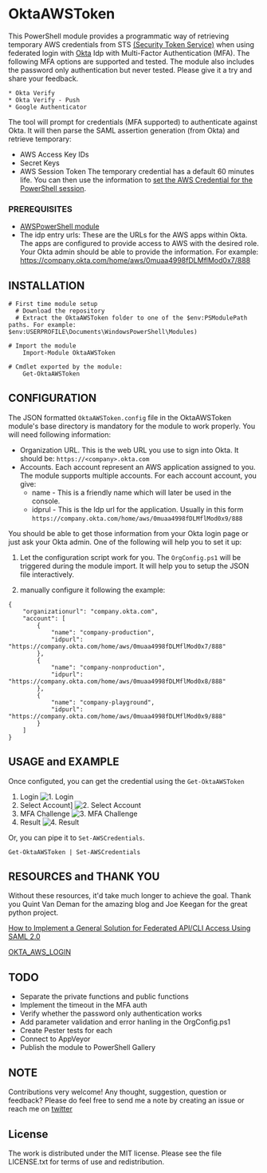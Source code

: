 # OktaAWSToken
This PowerShell module provides a programmatic way of retrieving temporary AWS credentials from STS [(Security Token Service)](http://docs.aws.amazon.com/STS/latest/APIReference/Welcome.html) when using federated login with [Okta](https://www.okta.com/) Idp with Multi-Factor Authentication (MFA). The following MFA options are supported and tested. The module also includes the password only authentication but never tested. Please give it a try and share your feedback.

    * Okta Verify
    * Okta Verify - Push
    * Google Authenticator

The tool will prompt for credentials (MFA supported) to authenticate against Okta. It will then parse the SAML assertion generation (from Okta) and retrieve temporary:
  * AWS Access Key IDs
  * Secret Keys
  * AWS Session Token
The temporary credential has a default 60 minutes life. You can then use the information to [set the AWS Credential for the PowerShell session](http://docs.aws.amazon.com/powershell/latest/userguide/specifying-your-aws-credentials.html).


### PREREQUISITES
* [AWSPowerShell module](https://aws.amazon.com/powershell/)
* The idp entry urls: These are the URLs for the AWS apps within Okta. The apps are configured to provide access to AWS with the desired role. Your Okta admin should be able to provide the information. For example: https://company.okta.com/home/aws/0muaa4998fDLMflMod0x7/888


## INSTALLATION
```
# First time module setup
  # Download the repository
  # Extract the OktaAWSToken folder to one of the $env:PSModulePath paths. For example: $env:USERPROFILE\Documents\WindowsPowerShell\Modules)

# Import the module
    Import-Module OktaAWSToken

# Cmdlet exported by the module:
    Get-OktaAWSToken
```

## CONFIGURATION
The JSON formatted `OktaAWSToken.config` file in the  OktaAWSToken module's base directory is mandatory for the module to work properly. You will need following information:

* Organization URL. This is the web URL you use to sign into Okta. It should be: `https://<company>.okta.com`
* Accounts. Each account represent an AWS application assigned to you. The module supports multiple accounts. For each account account, you give:
    * name - This is a friendly name which will later be used in the console.
    * idprul - This is the Idp url for the application. Usually in this form `https://company.okta.com/home/aws/0muaa4998fDLMflMod0x9/888`

You should be able to get those information from your Okta login page or just ask your Okta admin. One of the following will help you to set it up:

1. Let the configuration script work for you. The `OrgConfig.ps1` will be triggered during the module import. It will help you to setup the JSON file interactively.

2. manually configure it following the example:
```
{
    "organizationurl": "company.okta.com",
    "account": [
        {
            "name": "company-production",
            "idpurl": "https://company.okta.com/home/aws/0muaa4998fDLMflMod0x7/888"
        },
        {
            "name": "company-nonproduction",
            "idpurl": "https://company.okta.com/home/aws/0muaa4998fDLMflMod0x8/888"
        },
        {
            "name": "company-playground",
            "idpurl": "https://company.okta.com/home/aws/0muaa4998fDLMflMod0x9/888"
        }
    ]
}
```

## USAGE and EXAMPLE
Once configuted, you can get the credential using the `Get-OktaAWSToken`
1. Login
![1. Login](https://github.com/LawrenceHwang/OktaAWSToken/blob/master/Media/login.PNG?raw=true)
2. Select Account]
![2. Select Account](https://github.com/LawrenceHwang/OktaAWSToken/blob/master/Media/selectaccount.PNG?raw=true)
3. MFA Challenge
![3. MFA Challenge](https://github.com/LawrenceHwang/OktaAWSToken/blob/master/Media/mfa.PNG?raw=true)
4. Result
![4. Result](https://github.com/LawrenceHwang/OktaAWSToken/blob/master/Media/full.png?raw=true)

Or, you can pipe it to `Set-AWSCredentials`.
```
Get-OktaAWSToken | Set-AWSCredentials
```

## RESOURCES and THANK YOU
Without these resources, it'd take much longer to achieve the goal. Thank you Quint Van Deman for the amazing blog and Joe Keegan for the great python project.

[How to Implement a General Solution for Federated API/CLI Access Using SAML 2.0](https://aws.amazon.com/blogs/security/how-to-implement-a-general-solution-for-federated-apicli-access-using-saml-2-0/)

[OKTA_AWS_LOGIN](https://github.com/nimbusscale/okta_aws_login)

## TODO
* Separate the private functions and public functions
* Implement the timeout in the MFA auth
* Verify whether the password only authentication works
* Add parameter validation and error hanling in the OrgConfig.ps1
* Create Pester tests for each
* Connect to AppVeyor
* Publish the module to PowerShell Gallery

## NOTE
Contributions very welcome! Any thought, suggestion, question or feedback? Please do feel free to send me a note by creating an issue or reach me on [twitter](https://twitter.com/CPoweredLion)

## License
The work is distributed under the MIT license. Please see the file LICENSE.txt for terms of use and redistribution.